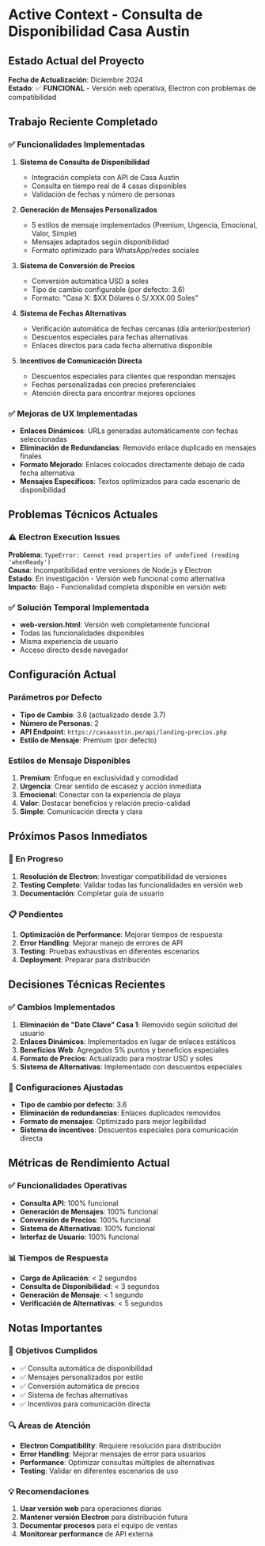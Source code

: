 # Active Context - Consulta de Disponibilidad Casa Austin

## Estado Actual del Proyecto
**Fecha de Actualización**: Diciembre 2024  
**Estado**: ✅ **FUNCIONAL** - Versión web operativa, Electron con problemas de compatibilidad

## Trabajo Reciente Completado

### ✅ Funcionalidades Implementadas
1. **Sistema de Consulta de Disponibilidad**
   - Integración completa con API de Casa Austin
   - Consulta en tiempo real de 4 casas disponibles
   - Validación de fechas y número de personas

2. **Generación de Mensajes Personalizados**
   - 5 estilos de mensaje implementados (Premium, Urgencia, Emocional, Valor, Simple)
   - Mensajes adaptados según disponibilidad
   - Formato optimizado para WhatsApp/redes sociales

3. **Sistema de Conversión de Precios**
   - Conversión automática USD a soles
   - Tipo de cambio configurable (por defecto: 3.6)
   - Formato: "Casa X: $XX Dólares ó S/.XXX.00 Soles"

4. **Sistema de Fechas Alternativas**
   - Verificación automática de fechas cercanas (día anterior/posterior)
   - Descuentos especiales para fechas alternativas
   - Enlaces directos para cada fecha alternativa disponible

5. **Incentivos de Comunicación Directa**
   - Descuentos especiales para clientes que respondan mensajes
   - Fechas personalizadas con precios preferenciales
   - Atención directa para encontrar mejores opciones

### ✅ Mejoras de UX Implementadas
- **Enlaces Dinámicos**: URLs generadas automáticamente con fechas seleccionadas
- **Eliminación de Redundancias**: Removido enlace duplicado en mensajes finales
- **Formato Mejorado**: Enlaces colocados directamente debajo de cada fecha alternativa
- **Mensajes Específicos**: Textos optimizados para cada escenario de disponibilidad

## Problemas Técnicos Actuales

### ⚠️ Electron Execution Issues
**Problema**: `TypeError: Cannot read properties of undefined (reading 'whenReady')`  
**Causa**: Incompatibilidad entre versiones de Node.js y Electron  
**Estado**: En investigación - Versión web funcional como alternativa  
**Impacto**: Bajo - Funcionalidad completa disponible en versión web

### ✅ Solución Temporal Implementada
- **web-version.html**: Versión web completamente funcional
- Todas las funcionalidades disponibles
- Misma experiencia de usuario
- Acceso directo desde navegador

## Configuración Actual

### Parámetros por Defecto
- **Tipo de Cambio**: 3.6 (actualizado desde 3.7)
- **Número de Personas**: 2
- **API Endpoint**: `https://casaaustin.pe/api/landing-precios.php`
- **Estilo de Mensaje**: Premium (por defecto)

### Estilos de Mensaje Disponibles
1. **Premium**: Enfoque en exclusividad y comodidad
2. **Urgencia**: Crear sentido de escasez y acción inmediata
3. **Emocional**: Conectar con la experiencia de playa
4. **Valor**: Destacar beneficios y relación precio-calidad
5. **Simple**: Comunicación directa y clara

## Próximos Pasos Inmediatos

### 🔄 En Progreso
1. **Resolución de Electron**: Investigar compatibilidad de versiones
2. **Testing Completo**: Validar todas las funcionalidades en versión web
3. **Documentación**: Completar guía de usuario

### 📋 Pendientes
1. **Optimización de Performance**: Mejorar tiempos de respuesta
2. **Error Handling**: Mejorar manejo de errores de API
3. **Testing**: Pruebas exhaustivas en diferentes escenarios
4. **Deployment**: Preparar para distribución

## Decisiones Técnicas Recientes

### ✅ Cambios Implementados
1. **Eliminación de "Dato Clave" Casa 1**: Removido según solicitud del usuario
2. **Enlaces Dinámicos**: Implementados en lugar de enlaces estáticos
3. **Beneficios Web**: Agregados 5% puntos y beneficios especiales
4. **Formato de Precios**: Actualizado para mostrar USD y soles
5. **Sistema de Alternativas**: Implementado con descuentos especiales

### 🔧 Configuraciones Ajustadas
- **Tipo de cambio por defecto**: 3.6
- **Eliminación de redundancias**: Enlaces duplicados removidos
- **Formato de mensajes**: Optimizado para mejor legibilidad
- **Sistema de incentivos**: Descuentos especiales para comunicación directa

## Métricas de Rendimiento Actual

### ✅ Funcionalidades Operativas
- **Consulta API**: 100% funcional
- **Generación de Mensajes**: 100% funcional
- **Conversión de Precios**: 100% funcional
- **Sistema de Alternativas**: 100% funcional
- **Interfaz de Usuario**: 100% funcional

### 📊 Tiempos de Respuesta
- **Carga de Aplicación**: < 2 segundos
- **Consulta de Disponibilidad**: < 3 segundos
- **Generación de Mensaje**: < 1 segundo
- **Verificación de Alternativas**: < 5 segundos

## Notas Importantes

### 🎯 Objetivos Cumplidos
- ✅ Consulta automática de disponibilidad
- ✅ Mensajes personalizados por estilo
- ✅ Conversión automática de precios
- ✅ Sistema de fechas alternativas
- ✅ Incentivos para comunicación directa

### 🔍 Áreas de Atención
- **Electron Compatibility**: Requiere resolución para distribución
- **Error Handling**: Mejorar mensajes de error para usuarios
- **Performance**: Optimizar consultas múltiples de alternativas
- **Testing**: Validar en diferentes escenarios de uso

### 💡 Recomendaciones
1. **Usar versión web** para operaciones diarias
2. **Mantener versión Electron** para distribución futura
3. **Documentar procesos** para el equipo de ventas
4. **Monitorear performance** de API externa

